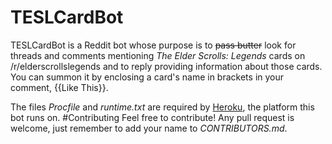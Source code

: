 # TESLCardBot
TESLCardBot is a Reddit bot whose purpose is to ~~pass butter~~ look for threads and comments mentioning *The Elder Scrolls: Legends* cards on /r/elderscrollslegends and to reply providing information about those cards.
You can summon it by enclosing a card's name in brackets in your comment, {{Like This}}.

The files _Procfile_ and _runtime.txt_ are required by [Heroku](https://dashboard.heroku.com/), the platform this bot runs on.
#Contributing
Feel free to contribute! Any pull request is welcome, just remember to add your name to *CONTRIBUTORS.md*.
